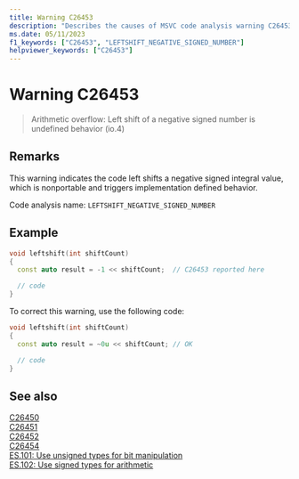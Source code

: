 ```yaml
---
title: Warning C26453
description: "Describes the causes of MSVC code analysis warning C26453, and shows how to fix it."
ms.date: 05/11/2023
f1_keywords: ["C26453", "LEFTSHIFT_NEGATIVE_SIGNED_NUMBER"]
helpviewer_keywords: ["C26453"]
---
```

# Warning C26453

> Arithmetic overflow: Left shift of a negative signed number is undefined behavior (io.4)

## Remarks

This warning indicates the code left shifts a negative signed integral value, which is nonportable and triggers implementation defined behavior.

Code analysis name: `LEFTSHIFT_NEGATIVE_SIGNED_NUMBER`

## Example

```cpp
void leftshift(int shiftCount)
{
  const auto result = -1 << shiftCount;  // C26453 reported here

  // code
}
```

To correct this warning, use the following code:

```cpp
void leftshift(int shiftCount)
{
  const auto result = ~0u << shiftCount; // OK

  // code
}
```

## See also

[C26450](c26450.md)\
[C26451](c26451.md)\
[C26452](c26452.md)\
[C26454](c26454.md)\
[ES.101: Use unsigned types for bit manipulation](https://isocpp.github.io/CppCoreGuidelines/CppCoreGuidelines#Res-unsigned)\
[ES.102: Use signed types for arithmetic](https://isocpp.github.io/CppCoreGuidelines/CppCoreGuidelines#Res-signed)
